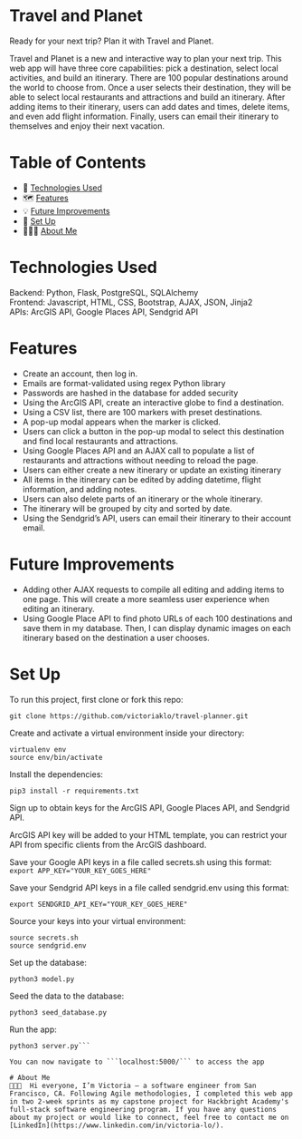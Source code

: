 # Travel and Planet
Ready for your next trip? Plan it with Travel and Planet. 

Travel and Planet is a new and interactive way to plan your next trip. This web app will have three core capabilities: pick a destination, select local activities, and build an itinerary. There are 100 popular destinations around the world to choose from. Once a user selects their destination, they will be able to select local restaurants and attractions and build an itinerary. After adding items to their itinerary, users can add dates and times, delete items, and even add flight information. Finally, users can email their itinerary to themselves and enjoy their next vacation.

# Table of Contents
* 🤖 [Technologies Used](https://github.com/victoriaklo/travel-planner "Technologies Used")
* 🗺 [Features](https://github.com/victoriaklo/travel-planner "Features")
* 💡 [Future Improvements](https://github.com/victoriaklo/travel-planner "Future Improvements")
* 🔌 [Set Up](https://github.com/victoriaklo/travel-planner "Set Up")
* 👩🏻‍💻 [About Me](https://github.com/victoriaklo/travel-planner "About Me")

# Technologies Used
Backend: Python, Flask, PostgreSQL, SQLAlchemy \
Frontend: Javascript, HTML, CSS, Bootstrap, AJAX, JSON, Jinja2 \
APIs: ArcGIS API, Google Places API, Sendgrid API

# Features
* Create an account, then log in.
* Emails are format-validated using regex Python library
* Passwords are hashed in the database for added security
* Using the ArcGIS API, create an interactive globe to find a destination.
* Using a CSV list, there are 100 markers with preset destinations.
* A pop-up modal appears when the marker is clicked.
* Users can click a button in the pop-up modal to select this destination and find local restaurants and attractions.
* Using Google Places API and an AJAX call to populate a list of restaurants and attractions without needing to reload the page. 
* Users can either create a new itinerary or update an existing itinerary
* All items in the itinerary can be edited by adding datetime, flight information, and adding notes. 
* Users can also delete parts of an itinerary or the whole itinerary.
* The itinerary will be grouped by city and sorted by date.
* Using the Sendgrid’s API, users can email their itinerary to their account email.

# Future Improvements
* Adding other AJAX requests to compile all editing and adding items to one page. This will create a more seamless user experience when editing an itinerary.
* Using Google Place API to find photo URLs of each 100 destinations and save them in my database. Then, I can display dynamic images on each itinerary based on the destination a user chooses.

# Set Up
To run this project, first clone or fork this repo:

`git clone https://github.com/victoriaklo/travel-planner.git`
 
Create and activate a virtual environment inside your directory:
```
virtualenv env
source env/bin/activate
```
 
Install the dependencies:

`pip3 install -r requirements.txt`
 
Sign up to obtain keys for the ArcGIS API, Google Places API, and Sendgrid API.

ArcGIS API key will be added to your HTML template, you can restrict your API from specific clients from the ArcGIS dashboard.

Save your Google API keys in a file called secrets.sh using this format:
`export APP_KEY="YOUR_KEY_GOES_HERE"`

Save your Sendgrid API keys in a file called sendgrid.env using this format:
```
export SENDGRID_API_KEY="YOUR_KEY_GOES_HERE"
```
 
Source your keys into your virtual environment:
```
source secrets.sh
source sendgrid.env
```

 
Set up the database:
```
python3 model.py
```


Seed the data to the database:
```
python3 seed_database.py
```
 
Run the app:
```
python3 server.py```
 
You can now navigate to ```localhost:5000/``` to access the app

# About Me
👩🏻‍💻  Hi everyone, I’m Victoria — a software engineer from San Francisco, CA. Following Agile methodologies, I completed this web app in two 2-week sprints as my capstone project for Hackbright Academy's full-stack software engineering program. If you have any questions about my project or would like to connect, feel free to contact me on [LinkedIn](https://www.linkedin.com/in/victoria-lo/).
